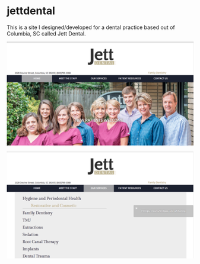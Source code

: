 # jettdental
This is a site I designed/developed for a dental practice based out of Columbia, SC called Jett Dental.

![Alt text](./homeScreenShot.png?raw=true "Home Header")

![Alt text](./servicesSreenShot.png?raw=true "Services")
